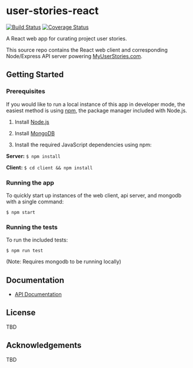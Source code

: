 # user-stories-react

[![Build Status](https://travis-ci.org/dougwt/user-stories-react.svg?branch=develop)](https://travis-ci.org/dougwt/user-stories-react) [![Coverage Status](https://coveralls.io/repos/github/dougwt/user-stories-react/badge.svg?branch=develop)](https://coveralls.io/github/dougwt/user-stories-react)

A React web app for curating project user stories.

This source repo contains the React web client and
corresponding Node/Express API server powering [MyUserStories.com](https://myuserstories.com).

## Getting Started

### Prerequisites

If you would like to run a local instance of this app in developer mode, the easiest method is using [npm](https://docs.npmjs.com/getting-started/installing-node), the package manager included with Node.js.

1. Install [Node.js](https://nodejs.org)

2. Install [MongoDB](https://mongodb.com)

3. Install the required JavaScript dependencies using npm:

  **Server:** `$ npm install`

  **Client:** `$ cd client && npm install`

### Running the app

To quickly start up instances of the web client, api server, and mongodb with a single command:

  `$ npm start`

### Running the tests

To run the included tests:

  `$ npm run test`

(Note: Requires mongodb to be running locally)

## Documentation

*   [API Documentation](server/docs/index.md)

## License

TBD

## Acknowledgements

TBD
